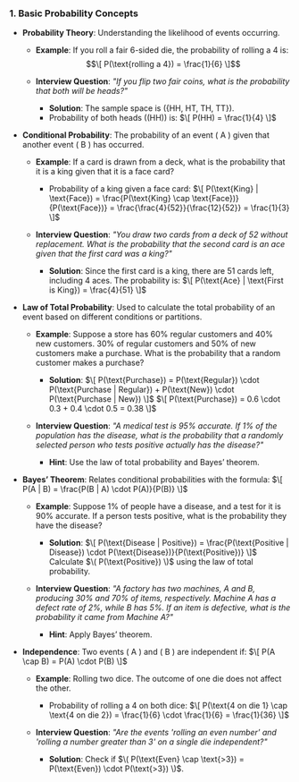 
### 1. **Basic Probability Concepts**

- **Probability Theory**: Understanding the likelihood of events occurring.

  - **Example**: If you roll a fair 6-sided die, the probability of rolling a 4 is:
    $$\[
    P(\text{rolling a 4}) = \frac{1}{6}
    \]$$
  
  - **Interview Question**: *"If you flip two fair coins, what is the probability that both will be heads?"*
    - **Solution**: The sample space is \(\{HH, HT, TH, TT\}\). 
    - Probability of both heads (\(HH\)) is:
      $\[
      P(HH) = \frac{1}{4}
      \]$

- **Conditional Probability**: The probability of an event \( A \) given that another event \( B \) has occurred.

  - **Example**: If a card is drawn from a deck, what is the probability that it is a king given that it is a face card?
    - Probability of a king given a face card:
      $\[
      P(\text{King} | \text{Face}) = \frac{P(\text{King} \cap \text{Face})}{P(\text{Face})} = \frac{\frac{4}{52}}{\frac{12}{52}} = \frac{1}{3}
      \]$
  
  - **Interview Question**: *"You draw two cards from a deck of 52 without replacement. What is the probability that the second card is an ace given that the first card was a king?"*
    - **Solution**: Since the first card is a king, there are 51 cards left, including 4 aces. The probability is:
     $\[
      P(\text{Ace} | \text{First is King}) = \frac{4}{51}
      \]$

- **Law of Total Probability**: Used to calculate the total probability of an event based on different conditions or partitions.

  - **Example**: Suppose a store has 60% regular customers and 40% new customers. 30% of regular customers and 50% of new customers make a purchase. What is the probability that a random customer makes a purchase?
    - **Solution**:
     $\[
      P(\text{Purchase}) = P(\text{Regular}) \cdot P(\text{Purchase | Regular}) + P(\text{New}) \cdot P(\text{Purchase | New})
      \]$
      $\[
      P(\text{Purchase}) = 0.6 \cdot 0.3 + 0.4 \cdot 0.5 = 0.38
      \]$

  - **Interview Question**: *"A medical test is 95% accurate. If 1% of the population has the disease, what is the probability that a randomly selected person who tests positive actually has the disease?"*
    - **Hint**: Use the law of total probability and Bayes’ theorem.

- **Bayes’ Theorem**: Relates conditional probabilities with the formula:
 $\[
  P(A | B) = \frac{P(B | A) \cdot P(A)}{P(B)}
  \]$

  - **Example**: Suppose 1% of people have a disease, and a test for it is 90% accurate. If a person tests positive, what is the probability they have the disease?
    - **Solution**:
     $\[
      P(\text{Disease | Positive}) = \frac{P(\text{Positive | Disease}) \cdot P(\text{Disease})}{P(\text{Positive})}
      \]$
      Calculate $\( P(\text{Positive}) \)$ using the law of total probability.

  - **Interview Question**: *"A factory has two machines, A and B, producing 30% and 70% of items, respectively. Machine A has a defect rate of 2%, while B has 5%. If an item is defective, what is the probability it came from Machine A?"*
    - **Hint**: Apply Bayes’ theorem.

- **Independence**: Two events \( A \) and \( B \) are independent if:
 $\[
  P(A \cap B) = P(A) \cdot P(B)
  \]$

  - **Example**: Rolling two dice. The outcome of one die does not affect the other.
    - Probability of rolling a 4 on both dice:
    $\[
      P(\text{4 on die 1} \cap \text{4 on die 2}) = \frac{1}{6} \cdot \frac{1}{6} = \frac{1}{36}
      \]$

  - **Interview Question**: *"Are the events 'rolling an even number' and 'rolling a number greater than 3' on a single die independent?"*
    - **Solution**: Check if $\( P(\text{Even} \cap \text{>3}) = P(\text{Even}) \cdot P(\text{>3}) \)$.


